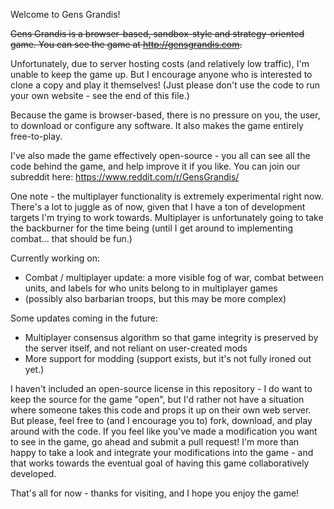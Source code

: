 Welcome to Gens Grandis!

~~Gens Grandis is a browser-based, sandbox-style and strategy-oriented game. You can see the game at http://gensgrandis.com.~~

Unfortunately, due to server hosting costs (and relatively low traffic), I'm unable to keep the game up. But I encourage anyone who is interested to clone a copy and play it themselves! (Just please don't use the code to run your own website - see the end of this file.)

Because the game is browser-based, there is no pressure on you, the user, to download or configure any software. It also makes the game entirely free-to-play.

I've also made the game effectively open-source - you all can see all the code behind the game, and help improve it if you like. You can join our subreddit here: https://www.reddit.com/r/GensGrandis/

One note - the multiplayer functionality is extremely experimental right now. There's a lot to juggle as of now, given that I have a ton of development targets I'm trying to work towards. Multiplayer is unfortunately going to take the backburner for the time being (until I get around to implementing combat... that should be fun.)

Currently working on:
- Combat / multiplayer update: a more visible fog of war, combat between units, and labels for who units belong to in multiplayer games
- (possibly also barbarian troops, but this may be more complex)

Some updates coming in the future:
- Multiplayer consensus algorithm so that game integrity is preserved by the server itself, and not reliant on user-created mods
- More support for modding (support exists, but it's not fully ironed out yet.)

I haven't included an open-source license in this repository - I do want to keep the source for the game "open", but I'd rather not have a situation where someone takes this code and props it up on their own web server. But please, feel free to (and I encourage you to) fork, download, and play around with the code. If you feel like you've made a modification you want to see in the game, go ahead and submit a pull request! I'm more than happy to take a look and integrate your modifications into the game - and that works towards the eventual goal of having this game collaboratively developed.

That's all for now - thanks for visiting, and I hope you enjoy the game!
